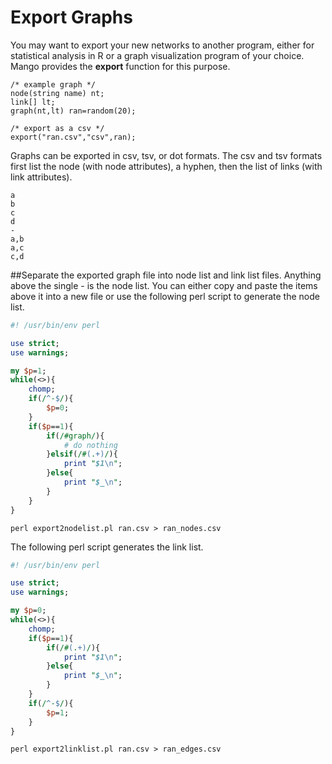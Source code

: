 # Export Graphs

You may want to export your new networks to another program, either for statistical analysis in R or a graph visualization program of your choice. Mango provides the **export** function for this purpose.

```
/* example graph */
node(string name) nt;
link[] lt;
graph(nt,lt) ran=random(20);

/* export as a csv */
export("ran.csv","csv",ran);
```

Graphs can be exported in csv, tsv, or dot formats. The csv and tsv formats first list the node (with node attributes), a hyphen, then the list of links (with link attributes).

```
a
b
c
d
-
a,b
a,c
c,d
```

##Separate the exported graph file into node list and link list files.
Anything above the single - is the node list. You can either copy and paste the items above it into a new file or use the following perl script to generate the node list.
```perl
#! /usr/bin/env perl

use strict;
use warnings;

my $p=1;
while(<>){
    chomp;
    if(/^-$/){
        $p=0;
    }
    if($p==1){
        if(/#graph/){
            # do nothing
        }elsif(/#(.+)/){
            print "$1\n";
        }else{
            print "$_\n";
        }
    }
}
```

```
perl export2nodelist.pl ran.csv > ran_nodes.csv
```

The following perl script generates the link list.

```perl
#! /usr/bin/env perl

use strict;
use warnings;

my $p=0;
while(<>){
    chomp;
    if($p==1){
        if(/#(.+)/){
            print "$1\n";
        }else{
            print "$_\n";
        }
    }
    if(/^-$/){
        $p=1;
    }
}
```

```
perl export2linklist.pl ran.csv > ran_edges.csv
```